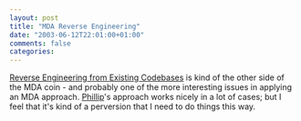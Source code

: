 ```yaml
---
layout: post
title: "MDA Reverse Engineering"
date: "2003-06-12T22:01:00+01:00"
comments: false
categories: 
---
```


<p><a href="http://www.maddogsandmore.org/blog/pg/archives/000141.html" title="Reverse Engineering from Existing Codebases">Reverse Engineering from Existing Codebases</a> is kind of the other side of the MDA coin - and probably one of the more interesting issues in applying an MDA approach. <a href="http://www.maddogsandmore.org/blog/pg/">Phillip</a>&apos;s approach works nicely in a lot of cases; but I feel that it's kind of a perversion that I need to do things this way.</p>

